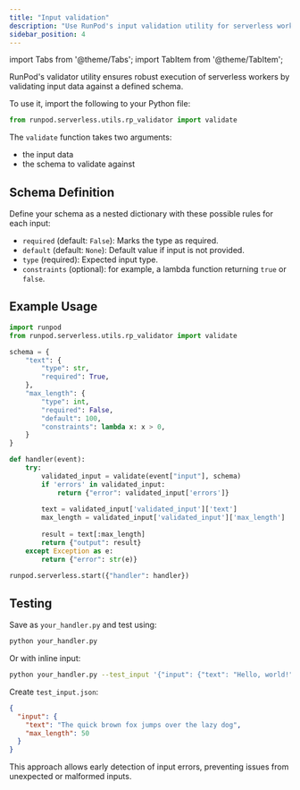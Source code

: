 ```yaml
---
title: "Input validation"
description: "Use RunPod's input validation utility for serverless workers."
sidebar_position: 4
---
```


import Tabs from '@theme/Tabs';
import TabItem from '@theme/TabItem';


RunPod's validator utility ensures robust execution of serverless workers by validating input data against a defined schema. 

To use it, import the following to your Python file:

```python
from runpod.serverless.utils.rp_validator import validate
```

The `validate` function takes two arguments: 

- the input data
- the schema to validate against

## Schema Definition

Define your schema as a nested dictionary with these possible rules for each input:

- `required` (default: `False`): Marks the type as required.
- `default` (default: `None`): Default value if input is not provided.
- `type` (required): Expected input type.
- `constraints` (optional): for example, a lambda function returning `true` or `false`.

## Example Usage

```python
import runpod
from runpod.serverless.utils.rp_validator import validate

schema = {
    "text": {
        "type": str,
        "required": True,
    },
    "max_length": {
        "type": int,
        "required": False,
        "default": 100,
        "constraints": lambda x: x > 0,
    }
}

def handler(event):
    try:
        validated_input = validate(event["input"], schema)
        if 'errors' in validated_input:
            return {"error": validated_input['errors']}
        
        text = validated_input['validated_input']['text']
        max_length = validated_input['validated_input']['max_length']
        
        result = text[:max_length]
        return {"output": result}
    except Exception as e:
        return {"error": str(e)}

runpod.serverless.start({"handler": handler})
```

## Testing

Save as `your_handler.py` and test using:

<Tabs>
  <TabItem value="command" label="Command" default>

```bash
python your_handler.py
```

Or with inline input:

```bash
python your_handler.py --test_input '{"input": {"text": "Hello, world!", "max_length": 5}}'
```

  </TabItem>
  <TabItem value="json" label="JSON">

Create `test_input.json`:

```json
{
  "input": {
    "text": "The quick brown fox jumps over the lazy dog",
    "max_length": 50
  }
}
```

  </TabItem>
</Tabs>

This approach allows early detection of input errors, preventing issues from unexpected or malformed inputs.

